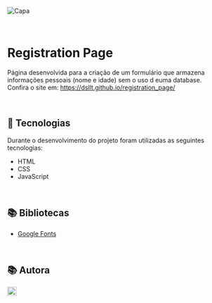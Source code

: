 ![Capa](https://user-images.githubusercontent.com/62303172/174459727-e5a0f5e3-c37a-402f-b97f-74bc424ab0d9.png)

<br>

# Registration Page
Página desenvolvida para a criação de um formulário que armazena informações pessoais (nome e idade) sem o uso d euma database.
<br>
Confira o site em: https://dsllt.github.io/registration_page/

<br>

## 🚀 Tecnologias
Durante o desenvolvimento do projeto foram utilizadas as seguintes tecnologias:
* HTML
* CSS
* JavaScript

<br>

## 📚 Bibliotecas
* [Google Fonts](https://fonts.google.com/)

<br>

## 📚 Autora
<a href="https://www.linkedin.com/in/dayanesallet/" target="_blank"><img align="left" src="https://raw.githubusercontent.com/yushi1007/yushi1007/main/images/linkedin.svg" alt="" width="21px"/></a>

